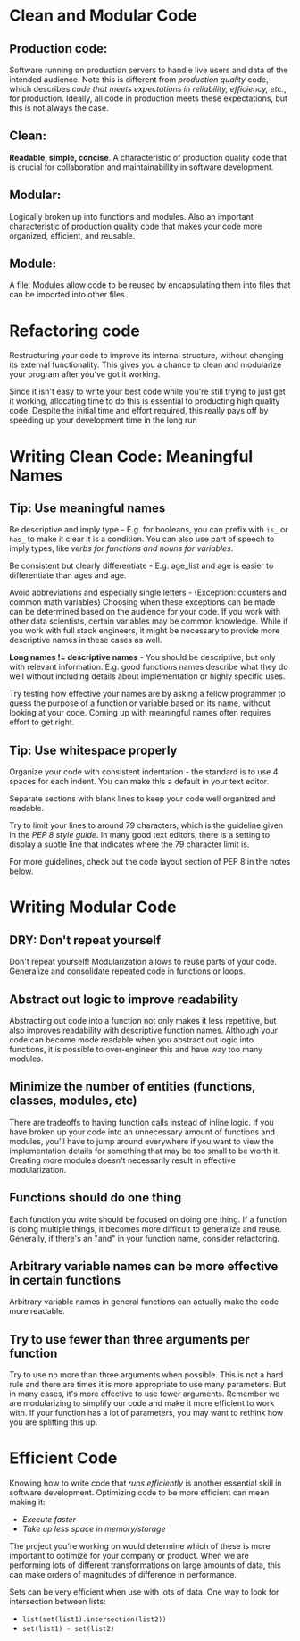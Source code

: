 # Clean and Modular Code

## Production code:
Software running on production servers to handle live users and data of the intended audience. Note this is different from *production quality* code, which describes *code that meets expectations in reliability, efficiency, etc.*, for production. Ideally, all code in production meets these expectations, but this is not always the case.

## Clean:
**Readable, simple, concise**. A characteristic of production quality code that is crucial for collaboration and maintainabillity in software development.

## Modular:
Logically broken up into functions and modules. Also an important characteristic of production quality code that makes your code more organized, efficient, and reusable.

## Module:
A file. Modules allow code to be reused by encapsulating them into files that can be imported into other files.


# Refactoring code
Restructuring your code to improve its internal structure, without changing its external functionality. This gives you a chance to clean and modularize your program after you've got it working.

Since it isn't easy to write your best code while you're still trying to just get it working, allocating time to do this is essential to producting high quality code. Despite the initial time and effort required, this really pays off by speeding up your development time in the long run

# Writing Clean Code: Meaningful Names

## Tip: Use meaningful names

Be descriptive and imply type - E.g. for booleans, you can prefix with `is_` or `has_` to make it clear it is a condition. You can also use part of speech to imply types, like *verbs for functions and nouns for variables*.

Be consistent but clearly differentiate - E.g. age_list and age is easier to differentiate than ages and age.

Avoid abbreviations and especially single letters - (Exception: counters and common math variables) Choosing when these exceptions can be made can be determined based on the audience for your code. If you work with other data scientists, certain variables may be common knowledge. While if you work with full stack engineers, it might be necessary to provide more descriptive names in these cases as well.

**Long names != descriptive names** - You should be descriptive, but only with relevant information. E.g. good functions names describe what they do well without including details about implementation or highly specific uses.

Try testing how effective your names are by asking a fellow programmer to guess the purpose of a function or variable based on its name, without looking at your code. Coming up with meaningful names often requires effort to get right.

## Tip: Use whitespace properly

Organize your code with consistent indentation - the standard is to use 4 spaces for each indent. You can make this a default in your text editor.

Separate sections with blank lines to keep your code well organized and readable.

Try to limit your lines to around 79 characters, which is the guideline given in the *PEP 8 style guide*. In many good text editors, there is a setting to display a subtle line that indicates where the 79 character limit is.

For more guidelines, check out the code layout section of PEP 8 in the notes below.

# Writing Modular Code

## DRY: Don't repeat yourself

Don't repeat yourself! Modularization allows to reuse parts of your code. Generalize and consolidate repeated code in functions or loops.

## Abstract out logic to improve readability

Abstracting out code into a function not only makes it less repetitive, but also improves readability with descriptive function names. Although your code can become mode readable when you abstract out logic into functions, it is possible to over-engineer this and have way too many modules.

## Minimize the number of entities (functions, classes, modules, etc)

There are tradeoffs to having function calls instead of inline logic. If you have broken up your code into an unnecessary amount of functions and modules, you'll have to jump around everywhere if you want to view the implementation details for something that may be too small to be worth it. Creating more modules doesn't necessarily result in effective modularization.

## Functions should do one thing

Each function you write should be focused on doing one thing. If a function is doing multiple things, it becomes more difficult to generalize and reuse. Generally, if there's an "and" in your function name, consider refactoring.

## Arbitrary variable names can be more effective in certain functions

Arbitrary variable names in general functions can actually make the code more readable.

## Try to use fewer than three arguments per function

Try to use no more than three arguments when possible. This is not a hard rule and there are times it is more appropriate to use many parameters. But in many cases, it's more effective to use fewer arguments. Remember we are modularizing to simplify our code and make it more efficient to work with. If your function has a lot of parameters, you may want to rethink how you are splitting this up.

# Efficient Code

Knowing how to write code that *runs efficiently* is another essential skill in software development. Optimizing code to be more efficient can mean making it:

- *Execute faster*
- *Take up less space in memory/storage*

The project you're working on would determine which of these is more important to optimize for your company or product. When we are performing lots of different transformations on large amounts of data, this can make orders of magnitudes of difference in performance.

Sets can be very efficient when use with lots of data. One way to look for intersection between lists:

- `list(set(list1).intersection(list2))`
- `set(list1) - set(list2)`

